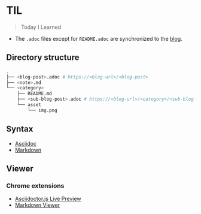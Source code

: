 # TIL

> Today I Learned

- The `.adoc` files except for `README.adoc` are synchronized to the [blog](https://wickso.me).

## Directory structure

```bash
.
├── <blog-post>.adoc # https://<blog-url>/<blog-post>
├── <note>.md
└── <category>
    ├── README.md
    ├── <sub-blog-post>.adoc # https://<blog-url>/<category>/<sub-blog-post>
    └── asset
        └── img.png
```

## Syntax

- [Asciidoc](https://asciidoctor.org/docs/asciidoc-syntax-quick-reference/)
- [Markdown](https://www.markdownguide.org/basic-syntax/)

## Viewer

### Chrome extensions

- [Asciidoctor.js Live Preview](https://chrome.google.com/webstore/detail/asciidoctorjs-live-previe/iaalpfgpbocpdfblpnhhgllgbdbchmia)
- [Markdown Viewer](https://chrome.google.com/webstore/detail/markdown-viewer/ckkdlimhmcjmikdlpkmbgfkaikojcbjk)